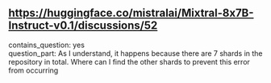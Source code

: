 ## https://huggingface.co/mistralai/Mixtral-8x7B-Instruct-v0.1/discussions/52

contains_question: yes  
question_part: As I understand, it happens because there are 7 shards in the repository in total. Where can I find the other shards to prevent this error from occurring